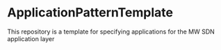 # ApplicationPatternTemplate
This repository is a template for specifying applications for the MW SDN application layer
